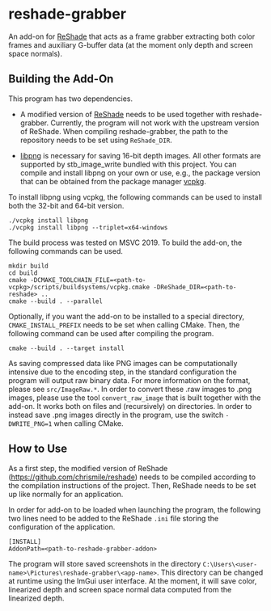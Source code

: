 # reshade-grabber

An add-on for [ReShade](https://reshade.me/) that acts as a frame grabber extracting both color frames and
auxiliary G-buffer data (at the moment only depth and screen space normals).


## Building the Add-On

This program has two dependencies.

- A modified version of [ReShade](https://github.com/chrismile/reshade) needs to be used together with reshade-grabber.
  Currently, the program will not work with the upstream version of ReShade. When compiling reshade-grabber, the path
  to the repository needs to be set using `ReShade_DIR`.
  
- [libpng](http://www.libpng.org/pub/png/libpng.html) is necessary for saving 16-bit depth images. All other formats
  are supported by stb_image_write bundled with this project. You can compile and install libpng on your own or use,
  e.g., the package version that can be obtained from the package manager [vcpkg](https://github.com/Microsoft/vcpkg).

To install libpng using vcpkg, the following commands can be used to install both the 32-bit and 64-bit version.

```
./vcpkg install libpng
./vcpkg install libpng --triplet=x64-windows
```

The build process was tested on MSVC 2019. To build the add-on, the following commands can be used.

```
mkdir build
cd build
cmake -DCMAKE_TOOLCHAIN_FILE=<path-to-vcpkg>/scripts/buildsystems/vcpkg.cmake -DReShade_DIR=<path-to-reshade> ..
cmake --build . --parallel
```

Optionally, if you want the add-on to be installed to a special directory, `CMAKE_INSTALL_PREFIX` needs to be set when
calling CMake. Then, the following command can be used after compiling the program.

```
cmake --build . --target install
```

As saving compressed data like PNG images can be computationally intensive due to the encoding step, in the standard
configuration the program will output raw binary data. For more information on the format, please see `src/ImageRaw.*`.
In order to convert these .raw images to .png images, please use the tool `convert_raw_image` that is built together
with the add-on. It works both on files and (recursively) on directories.
In order to instead save .png images directly in the program, use the switch `-DWRITE_PNG=1` when calling CMake.


## How to Use

As a first step, the modified version of ReShade (https://github.com/chrismile/reshade) needs to be compiled according
to the compilation instructions of the project. Then, ReShade needs to be set up like normally for an application.

In order for add-on to be loaded when launching the program, the following two lines need to be added to the ReShade
`.ini` file storing the configuration of the application.

```
[INSTALL]
AddonPath=<path-to-reshade-grabber-addon>
```

The program will store saved screenshots in the directory `C:\Users\<user-name>\Pictures\reshade-grabber\<app-name>`.
This directory can be changed at runtime using the ImGui user interface. At the moment, it will save color, linearized
depth and screen space normal data computed from the linearized depth.
